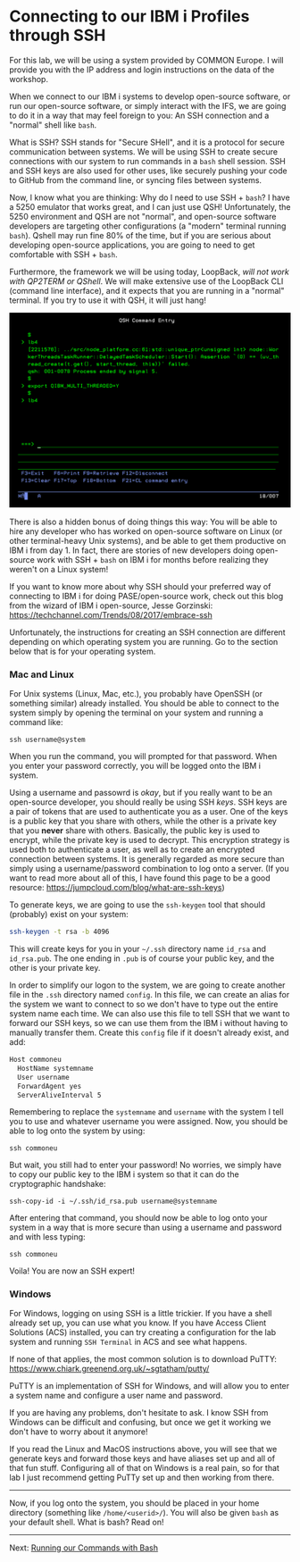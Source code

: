 # Connecting to our IBM i Profiles through SSH

For this lab, we will be using a system provided by COMMON Europe. I will provide you with the IP address and login instructions on the data of the workshop.

When we connect to our IBM i systems to develop open-source software, or run our open-source software, or simply interact with the IFS, we are going to do it in a way that may feel foreign to you: An SSH connection and a "normal" shell like `bash`.

What is SSH? SSH stands for "Secure SHell", and it is a protocol for secure communication between systems. We will be using SSH to create secure connections with our system to run commands in a `bash` shell session. SSH and SSH keys are also used for other uses, like securely pushing your code to GitHub from the command line, or syncing files between systems.

Now, I know what you are thinking: Why do I need to use SSH + `bash`? I have a 5250 emulator that works great, and I can just use QSH! Unfortunately, the 5250 environment and QSH are not "normal", and open-source software developers are targeting other configurations (a "modern" terminal running `bash`). Qshell may run fine 80% of the time, but if you are serious about developing open-source applications, you are going to need to get comfortable with SSH + `bash`.

Furthermore, the framework we will be using today, LoopBack, _will not work with QP2TERM or QShell_. We will make extensive use of the LoopBack CLI (command line interface), and it expects that you are running in a "normal" terminal. If you try to use it with QSH, it will just hang!

![LoopBack CLI doesn't work with QSH](assets/b.lb4qsh.png)

There is also a hidden bonus of doing things this way: You will be able to hire any developer who has worked on open-source software on Linux (or other terminal-heavy Unix systems), and be able to get them productive on IBM i from day 1. In fact, there are stories of new developers doing open-source work with SSH + `bash` on IBM i for months before realizing they weren't on a Linux system!

If you want to know more about why SSH should your preferred way of connecting to IBM i for doing PASE/open-source work, check out this blog from the wizard of IBM i open-source, Jesse Gorzinski: https://techchannel.com/Trends/08/2017/embrace-ssh

Unfortunately, the instructions for creating an SSH connection are different depending on which operating system you are running. Go to the section below that is for your operating system.

### **Mac and Linux**

For Unix systems (Linux, Mac, etc.), you probably have OpenSSH (or something similar) already installed. You should be able to connect to the system simply by opening the terminal on your system and running a command like:

```
ssh username@system
```

When you run the command, you will prompted for that password. When you enter your password correctly, you will be logged onto the IBM i system.

Using a username and passowrd is _okay_, but if you really want to be an open-source developer, you should really be using SSH _keys_. SSH keys are a pair of tokens that are used to authenticate you as a user. One of the keys is a public key that you share with others, while the other is a private key that you **never** share with others. Basically, the public key is used to encrypt, while the private key is used to decrypt. This encryption strategy is used both to authenticate a user, as well as to create an encrypted connection between systems. It is generally regarded as more secure than simply using a username/password combination to log onto a server. (If you want to read more about all of this, I have found this page to be a good resource: https://jumpcloud.com/blog/what-are-ssh-keys)

To generate keys, we are going to use the `ssh-keygen` tool that should (probably) exist on your system:

```bash
ssh-keygen -t rsa -b 4096
```

This will create keys for you in your `~/.ssh` directory name `id_rsa` and `id_rsa.pub`. The one ending in `.pub` is of course your public key, and the other is your private key.

In order to simplify our logon to the system, we are going to create another file in the `.ssh` directory named `config`. In this file, we can create an alias for the system we want to connect to so we don't have to type out the entire system name each time. We can also use this file to tell SSH that we want to forward our SSH keys, so we can use them from the IBM i without having to manually transfer them. Create this `config` file if it doesn't already exist, and add:

```
Host commoneu
  HostName systemname
  User username
  ForwardAgent yes
  ServerAliveInterval 5
```

Remembering to replace the `systemname` and `username` with the system I tell you to use and whatever username you were assigned. Now, you should be able to log onto the system by using:

```
ssh commoneu
```

But wait, you still had to enter your password! No worries, we simply have to copy our public key to the IBM i system so that it can do the cryptographic handshake:

```
ssh-copy-id -i ~/.ssh/id_rsa.pub username@systemname
```

After entering that command, you should now be able to log onto your system in a way that is more secure than using a username and password and with less typing:

```
ssh commoneu
```

Voila! You are now an SSH expert!

### **Windows**

For Windows, logging on using SSH is a little trickier. If you have a shell already set up, you can use what you know. If you have Access Client Solutions (ACS) installed, you can try creating a configuration for the lab system and running `SSH Terminal` in ACS and see what happens.

If none of that applies, the most common solution is to download PuTTY: https://www.chiark.greenend.org.uk/~sgtatham/putty/

PuTTY is an implementation of SSH for Windows, and will allow you to enter a system name and configure a user name and password.

If you are having any problems, don't hesitate to ask. I know SSH from Windows can be difficult and confusing, but once we get it working we don't have to worry about it anymore!

If you read the Linux and MacOS instructions above, you will see that we generate keys and forward those keys and have aliases set up and all of that fun stuff. Configuring all of that on Windows is a real pain, so for that lab I just recommend getting PuTTy set up and then working from there.

---

Now, if you log onto the system, you should be placed in your home directory (something like `/home/<userid>/`). You will also be given `bash` as your default shell. What is bash? Read on!

---
Next: [Running our Commands with Bash](c.bash.md)